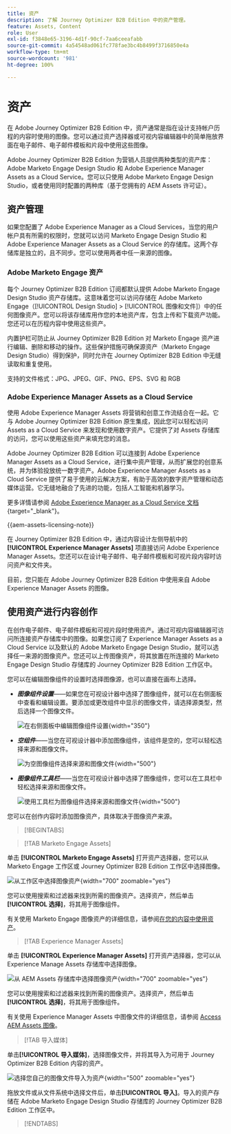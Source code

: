 ```yaml
---
title: 资产
description: 了解 Journey Optimizer B2B Edition 中的资产管理。
feature: Assets, Content
role: User
exl-id: f3848e65-3196-4d1f-90cf-7aa6ceeafabb
source-git-commit: 4a54548ad061fc778fae3bc4b8499f3716850e4a
workflow-type: tm+mt
source-wordcount: '981'
ht-degree: 100%

---
```


# 资产

在 Adobe Journey Optimizer B2B Edition 中，资产通常是指在设计支持帐户历程的内容时使用的图像。您可以通过资产选择器或可视内容编辑器中的简单拖放界面在电子邮件、电子邮件模板和片段中使用这些图像。

Adobe Journey Optimizer B2B Edition 为营销人员提供两种类型的资产库：Adobe Marketo Engage Design Studio 和 Adobe Experience Manager Assets as a Cloud Service。您可以只使用 Adobe Marketo Engage Design Studio，或者使用同时配置的两种库（基于您拥有的 AEM Assets 许可证）。

## 资产管理

如果您配置了 Adobe Experience Manager as a Cloud Services，当您的用户帐户具有所需的权限时，您就可以访问 Marketo Engage Design Studio 和 Adobe Experience Manager Assets as a Cloud Service 的存储库。这两个存储库是独立的，且不同步。您可以使用两者中任一来源的图像。

### Adobe Marketo Engage 资产

每个 Journey Optimizer B2B Edition 订阅都默认提供 Adobe Marketo Engage Design Studio 资产存储库。这意味着您可以访问存储在 Adobe Marketo Engage（[!UICONTROL Design Studio] > [!UICONTROL 图像和文件]）中的任何图像资产。您可以将该存储库用作您的本地资产库，包含上传和下载资产功能。您还可以在历程内容中使用这些资产。

内置护栏可防止从 Journey Optimizer B2B Edition 对 Marketo Engage 资产进行编辑、删除和移动的操作。这些保护措施可确保源资产（Marketo Engage Design Studio）得到保护，同时允许在 Journey Optimizer B2B Edition 中无缝读取和重复使用。

支持的文件格式：JPG、JPEG、GIF、PNG、EPS、SVG 和 RGB

### Adobe Experience Manager Assets as a Cloud Service

使用 Adobe Experience Manager Assets 将营销和创意工作流结合在一起。它与 Adobe Journey Optimizer B2B Edition 原生集成，因此您可以轻松访问 Assets as a Cloud Service 来发现和使用数字资产。它提供了对 Assets 存储库的访问，您可以使用这些资产来填充您的消息。

Adobe Journey Optimizer B2B Edition 可以连接到 Adobe Experience Manager Assets as a Cloud Service，进行集中资产管理，从而扩展您的创意系统，并为体验投放统一数字资产。Adobe Experience Manager Assets as a Cloud Service 提供了易于使用的云解决方案，有助于高效的数字资产管理和动态媒体运营。它无缝地融合了先进的功能，包括人工智能和机器学习。

更多详情请参阅 [Adobe Experience Manager as a Cloud Service 文档](https://experienceleague.adobe.com/zh-hans/docs/experience-manager-cloud-service/content/assets/overview){target="_blank"}。

{{aem-assets-licensing-note}}

在 Journey Optimizer B2B Edition 中，通过内容设计左侧导航中的 **[!UICONTROL Experience Manager Assets]** 项直接访问 Adobe Experience Manager Assets。您还可以在设计电子邮件、电子邮件模板和可视片段内容时访问资产和文件夹。

目前，您只能在 Adobe Journey Optimizer B2B Edition 中使用来自 Adobe Experience Manager Assets 的图像。

## 使用资产进行内容创作

在创作电子邮件、电子邮件模板和可视片段时使用资产。通过可视内容编辑器可访问所连接资产存储库中的图像。如果您订阅了 Experience Manager Assets as a Cloud Service 以及默认的 Adobe Marketo Engage Design Studio，就可以选择任一来源的图像资产。您还可以上传图像资产，将其放置在所连接的 Marketo Engage Design Studio 存储库的 Journey Optimizer B2B Edition 工作区中。

您可以在编辑图像组件的设置时选择图像源，也可以直接在画布上选择。

* **_图像组件设置_**——如果您在可视设计器中选择了图像组件，就可以在右侧面板中查看和编辑设置。要添加或更改组件中显示的图像文件，请选择源类型，然后选择一个图像文件。

  ![在右侧面板中编辑图像组件设置](./assets/content-assets-image-settings.png){width="350"}

* **_空组件_**——当您在可视设计器中添加图像组件，该组件是空的，您可以轻松选择来源和图像文件。

  ![为空图像组件选择来源和图像文件](./assets/content-assets-image-component-empty.png){width="500"}

* **_图像组件工具栏_**——当您在可视设计器中选择了图像组件，您可以在工具栏中轻松选择来源和图像文件。

  ![使用工具栏为图像组件选择来源和图像文件](./assets/content-assets-image-toolbar-settings.png){width="500"}

您可以在创作内容时添加图像资产，具体取决于图像资产来源。

>[!BEGINTABS]

>[!TAB Marketo Engage Assets]

单击 **[!UICONTROL Marketo Engage Assets]** 打开资产选择器，您可以从 Marketo Engage 工作区或 Journey Optimizer B2B Edition 工作区中选择图像。

![从工作区中选择图像资产](./assets/content-assets-image-me-selected.png){width="700" zoomable="yes"}

您可以使用搜索和过滤器来找到所需的图像资产。选择资产，然后单击&#x200B;**[!UICONTROL 选择]**，将其用于图像组件。

有关使用 Marketo Engage 图像资产的详细信息，请参阅[在您的内容中使用资产](./marketo-engage-design-studio.md#use-assets-in-your-content)。

>[!TAB Experience Manager Assets]

单击 **[!UICONTROL Experience Manager Assets]** 打开资产选择器，您可以从 Experience Manage Assets 存储库中选择图像。

![从 AEM Assets 存储库中选择图像资产](./assets/content-assets-image-aem-selected.png){width="700" zoomable="yes"}

您可以使用搜索和过滤器来找到所需的图像资产。选择资产，然后单击&#x200B;**[!UICONTROL 选择]**，将其用于图像组件。

有关使用 Experience Manager Assets 中图像文件的详细信息，请参阅 [Access AEM Assets 图像](./aem-assets.md#access-aem-assets-images)。

>[!TAB 导入媒体]

单击&#x200B;**[!UICONTROL 导入媒体]**，选择图像文件，并将其导入为可用于 Journey Optimizer B2B Edition 内容的资产。

![选择您自己的图像文件导入为资产](./assets/content-assets-image-import-file-selected.png){width="500" zoomable="yes"}

拖放文件或从文件系统中选择文件后，单击&#x200B;**[!UICONTROL 导入]**。导入的资产存储在 Adobe Marketo Engage Design Studio 存储库的 Journey Optimizer B2B Edition 工作区中。

>[!ENDTABS]

